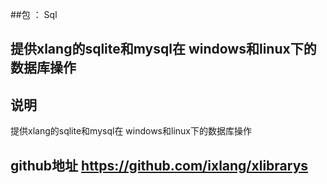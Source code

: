 ##包 ： Sql

## 提供xlang的sqlite和mysql在 windows和linux下的数据库操作


## 说明

提供xlang的sqlite和mysql在 windows和linux下的数据库操作


## github地址 https://github.com/ixlang/xlibrarys
